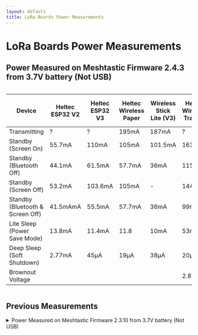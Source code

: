 ```yaml
---
layout: default
title: LoRa Boards Power Measurements
---
```


# LoRa Boards Power Measurements

## Power Measured on Meshtastic Firmware 2.4.3 from 3.7V battery (Not USB)

<div style="overflow-x: auto;">
  <table>
    <thead>
      <tr>
        <th>Device</th>
        <th>Heltec ESP32 V2</th>
        <th>Heltec ESP32 V3</th>
        <th>Heltec Wireless Paper</th>
        <th>Wireless Stick Lite (V3)</th>
        <th>Heltec Wireless Tracker</th>
        <th>Heltec Vision Master E213</th>
        <th>Heltec Vision Master E290</th>
        <th>Heltec Vision Master T190</th>
        <th>Heltec Mesh Node T114</th>
        <th>T-Deck</th>
        <th>RAK nRF52840</th>
      </tr>
    </thead>
    <tbody>
      <tr>
        <td>Transmitting</td>
        <td>?</td><!--Heltec V2-->
        <td>?</td><!--Heltec V3-->
        <td>195mA</td><!--Wireless Paper-->
        <td>187mA</td><!--Wireless Stick Lite-->
        <td>?</td><!--Wireless Tracker-->
        <td>?</td><!--VME213-->
        <td>176mA</td><!--VME290-->
        <td>?</td><!--VMET190-->
        <td>?</td><!--T114-->
        <td>?</td><!--T-Deck-->
        <td>?</td><!--RAKRAK19007-->
      </tr>
      <tr>
        <td>Standby (Screen On)</td>
        <td>55.7mA</td><!--Heltec V2-->
        <td>110mA</td><!--Heltec V3-->
        <td>105mA</td><!--Wireless Paper-->
        <td>101.5mA</td><!--Wireless Stick Lite-->
        <td>163mA</td><!--Wireless Tracker-->
        <td>?</td><!--VME213-->
        <td>110mA</td><!--VME290-->
        <td>128mA</td><!--VMET190-->
        <td>20.4mA</td><!--T114-->
        <td>140mA</td><!--T-Deck-->
        <td>-</td><!--RAKRAK19007-->
      </tr>
      <tr>
        <td>Standby (Bluetooth Off)</td>
        <td>44.1mA</td><!--Heltec V2-->
        <td>61.5mA</td><!--Heltec V3-->
        <td>57.7mA</td><!--Wireless Paper-->
        <td>36mA</td><!--Wireless Stick Lite-->
        <td>115mA</td><!--Wireless Tracker-->
        <td>?</td><!--VME213-->
        <td>62mA</td><!--VME290-->
        <td>82.4mA</td><!--VMET190-->
        <td>20.1mA</td><!--T114-->
        <td>96.6mA</td><!--T-Deck-->
        <td>6.9mA</td><!--RAKRAK19007-->
      </tr>
      <tr>
        <td>Standby (Screen Off)</td>
        <td>53.2mA</td><!--Heltec V2-->
        <td>103.6mA</td><!--Heltec V3-->
        <td>105mA</td><!--Wireless Paper-->
        <td>-</td><!--Wireless Stick Lite-->
        <td>144mA</td><!--Wireless Tracker-->
        <td>?</td><!--VME213-->
        <td>110mA</td><!--VME290-->
        <td>114mA</td><!--VMET190-->
        <td>9.3mA</td><!--T114-->
        <td>113mA</td><!--T-Deck-->
        <td>7mA</td><!--RAKRAK19007-->
      </tr>
      <tr>
        <td>Standby (Bluetooth & Screen Off)</td>
        <td>41.5mAmA</td><!--Heltec V2-->
        <td>55.5mA</td><!--Heltec V3-->
        <td>57.7mA</td><!--Wireless Paper-->
        <td>36mA</td><!--Wireless Stick Lite-->
        <td>99mA</td><!--Wireless Tracker-->
        <td>?</td><!--VME213-->
        <td>62mA</td><!--VME290-->
        <td>66.9mA</td><!--VMET190-->
        <td>9.2</td><!--T114-->
        <td>70mA</td><!--T-Deck-->
        <td>6.9mA</td><!--RAKRAK19007-->
      </tr>
      <tr>
        <td>Lite Sleep (Power Save Mode)</td>
        <td>13.8mA</td><!--Heltec V2-->
        <td>11.4mA</td><!--Heltec V3-->
        <td>11.8</td><!--Wireless Paper-->
        <td>10mA</td><!--Wireless Stick Lite-->
        <td>53mA</td><!--Wireless Tracker-->
        <td>?</td><!--VME213-->
        <td>11.2mA</td><!--VME290-->
        <td>16.7mA</td><!--VMET190-->
        <td>?</td><!--T114-->
        <td>27.3mA</td><!--T-Deck-->
        <td>7mA</td><!--RAKRAK19007-->
      </tr>
      <tr>
        <td>Deep Sleep (Soft Shutdown)</td>
        <td>2.77mA</td><!--Heltec V2-->
        <td>45μA</td><!--Heltec V3-->
        <td>19μA</td><!--Wireless Paper-->
        <td>38μA</td><!--Wireless Stick Lite-->
        <td>20μA</td><!--Wireless Tracker-->
        <td>?</td><!--VME213-->
        <td>16μA</td><!--VME290-->
        <td>163μA</td><!--VMET190-->
        <td>1mA</td><!--T114-->
        <td>39.8mA</td><!--T-Deck-->
        <td>5μA</td><!--RAKRAK19007-->
      </tr>
      <tr>
        <td>Brownout Voltage</td>
        <td></td><!--Heltec V2-->
        <td></td><!--Heltec V3-->
        <td></td><!--Wireless Paper-->
        <td></td><!--Wireless Stick Lite-->
        <td>2.8V</td><!--Wireless Tracker-->
        <td></td><!--VME213-->
        <td></td><!--VME290-->
        <td></td><!--VMET190-->
        <td></td><!--T114-->
        <td></td><!--T-Deck-->
        <td></td><!--RAKRAK19007-->
      </tr>
    </tbody>
  </table>
</div>

## Previous Measurements

<details>
  <summary>Power Measured on Meshtastic Firmware 2.3.10 from 3.7V battery (Not USB)</summary>
  
  <div style="overflow-x: auto;">
    <table>
      <thead>
        <tr>
          <th>Device</th>
          <th>Heltec ESP32 V2</th>
          <th>Heltec ESP32 V3</th>
          <th>Heltec Wireless Paper</th>
          <th>Wireless Stick Lite (V3)</th>
          <th>Heltec Wireless Tracker</th>
          <th>Heltec Capsule Sensor V3</th>
          <th>Heltec Vision Master E213</th>
          <th>T-Deck</th>
          <th>RAK nRF52840</th>
        </tr>
      </thead>
      <tbody>
        <tr>
          <td>Transmitting</td>
          <td>163mA</td><!--Heltec V2-->
          <td>267mA</td><!--Heltec V3-->
          <td>263mA</td><!--Wireless Paper-->
          <td>261mA</td><!--Wireless Stick Lite-->
          <td>332mA</td><!--Wireless Tracker-->
          <td>?</td><!--Capsule Sensor V3-->
          <td>226mA</td><!--VME213-->
          <td>162mA</td><!--T-Deck-->
          <td>88mA</td><!--RAKRAK19007-->
        </tr>
        <tr>
          <td>Standby (Screen On)</td>
          <td>57mA</td><!--Heltec V2-->
          <td>110mA</td><!--Heltec V3-->
          <td>101mA</td><!--Wireless Paper-->
          <td>N/A</td><!--Wireless Stick Lite-->
          <td>168mA</td><!--Wireless Tracker-->
          <td>?</td><!--Capsule Sensor V3-->
          <td>110mA</td><!--VME213-->
          <td>138mA</td><!--T-Deck-->
          <td>N/A</td><!--RAKRAK19007-->
        </tr>
        <tr>
          <td>Standby (Bluetooth Off)</td>
          <td>?</td><!--Heltec V2-->
          <td>43mA</td><!--Heltec V3-->
          <td>?</td><!--Wireless Paper-->
          <td>?</td><!--Wireless Stick Lite-->
          <td>?</td><!--Wireless Tracker-->
          <td></td><!--Capsule Sensor V3-->
          <td>?</td><!--VME213-->
          <td>?</td><!--T-Deck-->
          <td>?</td><!--RAKRAK19007-->
        </tr>
        <tr>
          <td>Standby (Screen Off)</td>
          <td>54mA</td><!--Heltec V2-->
          <td>103mA</td><!--Heltec V3-->
          <td>101mA</td><!--Wireless Paper-->
          <td>104.5mA</td><!--Wireless Stick Lite-->
          <td>148mA</td><!--Wireless Tracker-->
          <td>?</td><!--Capsule Sensor V3-->
          <td></td><!--VME213-->
          <td>113mA</td><!--T-Deck-->
          <td>12mA</td><!--RAKRAK19007-->
        </tr>
        <tr>
          <td>Lite Sleep (Power Save Mode)</td>
          <td>14mA</td><!--Heltec V2-->
          <td>11mA</td><!--Heltec V3-->
          <td>12.3mA</td><!--Wireless Paper-->
          <td>11.8mA</td><!--Wireless Stick Lite-->
          <td>55mA</td><!--Wireless Tracker-->
          <td>?</td><!--Capsule Sensor V3-->
          <td></td><!--VME213-->
          <td>29mA</td><!--T-Deck-->
          <td>7mA</td><!--RAKRAK19007-->
        </tr>
        <tr>
          <td>Deep Sleep (Soft Shutdown)</td>
          <td>2.68mA</td><!--Heltec V2-->
          <td>34μA</td><!--Heltec V3-->
          <td>16μA</td><!--Wireless Paper-->
          <td>30μA</td><!--Wireless Stick Lite-->
          <td>22μA</td><!--Wireless Tracker-->
          <td>?</td><!--Capsule Sensor V3-->
          <td></td><!--VME213-->
          <td>Has Power Switch</td><!--T-Deck-->
          <td>2μA</td><!--RAKRAK19007-->
        </tr>
      </tbody>
    </table>
  </div>
</details>

